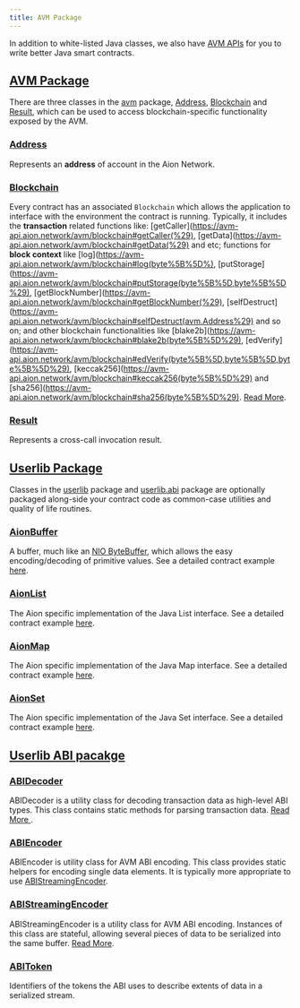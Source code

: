 ```yaml
---
title: AVM Package
---
```


In addition to white-listed Java classes, we also have [AVM APIs](https://avm-api.aion.network/index.html) for you to write better Java smart contracts.

## [AVM Package](https://avm-api.aion.network/avm/package-summary.html)

There are three classes in the [avm](https://avm-api.aion.network/avm/package-summary.html) package, [Address](https://docs.aion.network/docs/avm-apis#section-address), [Blockchain](https://docs.aion.network/docs/avm-apis#section-blockchain) and [Result](https://docs.aion.network/docs/avm-apis#section-result), which can be used to access blockchain-specific functionality exposed by the AVM.

### [Address](https://avm-api.aion.network/avm/address)

Represents an **address** of account in the Aion Network.

### [Blockchain](https://avm-api.aion.network/avm/blockchain)

Every contract has an associated `Blockchain` which allows the application to interface with the environment the contract is running. Typically, it includes the **transaction** related functions like: [getCaller](https://avm-api.aion.network/avm/blockchain#getCaller(%29), [getData](https://avm-api.aion.network/avm/blockchain#getData(%29) and etc; functions for **block context** like [log](https://avm-api.aion.network/avm/blockchain#log(byte%5B%5D%), [putStorage](https://avm-api.aion.network/avm/blockchain#putStorage(byte%5B%5D,byte%5B%5D%29), [getBlockNumber](https://avm-api.aion.network/avm/blockchain#getBlockNumber(%29), [selfDestruct](https://avm-api.aion.network/avm/blockchain#selfDestruct(avm.Address%29) and so on; and other blockchain functionalities like [blake2b](https://avm-api.aion.network/avm/blockchain#blake2b(byte%5B%5D%29), [edVerify](https://avm-api.aion.network/avm/blockchain#edVerify(byte%5B%5D,byte%5B%5D,byte%5B%5D%29), [keccak256](https://avm-api.aion.network/avm/blockchain#keccak256(byte%5B%5D%29) and [sha256](https://avm-api.aion.network/avm/blockchain#sha256(byte%5B%5D%29).  [Read More](https://avm-api.aion.network/avm/blockchain).

### [Result](https://avm-api.aion.network/avm/result)

Represents a cross-call invocation result.

## [Userlib Package](https://avm-api.aion.network/org/aion/avm/userlib/package-summary.html)

Classes in the [userlib](https://avm-api.aion.network/org/aion/avm/userlib/package-summary.html) package and [userlib.abi](https://avm-api.aion.network/org/aion/avm/userlib/abi/package-summary.html) package are optionally packaged along-side your contract code as common-case utilities and quality of life routines.

### [AionBuffer](https://avm-api.aion.network/org/aion/avm/userlib/aionbuffer)

A buffer, much like an [NIO ByteBuffer](https://docs.oracle.com/javase/7/docs/api/java/nio/ByteBuffer.html), which allows the easy encoding/decoding of primitive values.
See a detailed contract example [here](https://docs.aion.network/docs/aionbuffer).

### [AionList](https://avm-api.aion.network/org/aion/avm/userlib/aionlist)

The Aion specific implementation of the Java List interface.
See a detailed contract example [here](https://docs.aion.network/docs/aion-list).

### [AionMap](https://avm-api.aion.network/org/aion/avm/userlib/aionmap)

The Aion specific implementation of the Java Map interface.
See a detailed contract example [here](https://docs.aion.network/docs/aion-map).

### [AionSet](https://avm-api.aion.network/org/aion/avm/userlib/aionset)
The Aion specific implementation of the Java Set interface.
See a detailed contract example [here](https://docs.aion.network/docs/aion-set).

## [Userlib ABI pacakge](https://avm-api.aion.network/org/aion/avm/userlib/abi/package-summary.html)

### [ABIDecoder](https://avm-api.aion.network/org/aion/avm/userlib/abi/abidecoder)

ABIDecoder is a utility class for decoding transaction data as high-level ABI types. This class contains static methods for parsing transaction data. [Read More
](https://docs.aion.network/docs/avm-abidecoder).

### [ABIEncoder](https://avm-api.aion.network/org/aion/avm/userlib/abi/abiencoder)

ABIEncoder is utility class for AVM ABI encoding. This class provides static helpers for encoding single data elements. It is typically more appropriate to use [ABIStreamingEncoder](https://docs.aion.network/docs/avm-apis#section--abistreamingencoder-https-avm-api-aion-network-org-aion-avm-userlib-abi-abistreamingencoder-).

### [ABIStreamingEncoder](https://avm-api.aion.network/org/aion/avm/userlib/abi/abistreamingencoder)

ABIStreamingEncoder is a utility class for AVM ABI encoding. Instances of this class are stateful, allowing several pieces of data to be serialized into the same buffer. [Read More](https://docs.aion.network/docs/abistreamingencoder).

### [ABIToken](https://avm-api.aion.network/org/aion/avm/userlib/abi/abitoken)
Identifiers of the tokens the ABI uses to describe extents of data in a serialized stream.